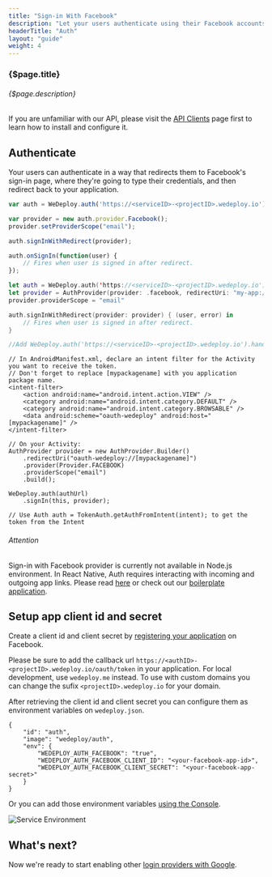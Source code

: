 ```yaml
---
title: "Sign-in With Facebook"
description: "Let your users authenticate using their Facebook accounts."
headerTitle: "Auth"
layout: "guide"
weight: 4
---
```


### {$page.title}

###### {$page.description}

<aside>

If you are unfamiliar with our API, please visit the [API Clients](/docs/intro/api-clients/) page first to learn how to install and configure it.

</aside>

<article id="1">

## Authenticate

Your users can authenticate in a way that redirects them to Facebook's sign-in page, where they're going to type their credentials, and then redirect back to your application.

```javascript
var auth = WeDeploy.auth('https://<serviceID>-<projectID>.wedeploy.io');

var provider = new auth.provider.Facebook();
provider.setProviderScope("email");

auth.signInWithRedirect(provider);

auth.onSignIn(function(user) {
	// Fires when user is signed in after redirect.
});
```
```swift
let auth = WeDeploy.auth('https://<serviceID>-<projectID>.wedeploy.io');
let provider = AuthProvider(provider: .facebook, redirectUri: "my-app://")
provider.providerScope = "email"

auth.signInWithRedirect(provider: provider) { (user, error) in
	// Fires when user is signed in after redirect.
}

//Add WeDeploy.auth('https://<serviceID>-<projectID>.wedeploy.io').handle(url: url) in AppDelegate's open url method
```
```text/x-java
// In AndroidManifest.xml, declare an intent filter for the Activity you want to receive the token.
// Don't forget to replace [mypackagename] with you application package name.
<intent-filter>
	<action android:name="android.intent.action.VIEW" />
	<category android:name="android.intent.category.DEFAULT" />
	<category android:name="android.intent.category.BROWSABLE" />
	<data android:scheme="oauth-wedeploy" android:host="[mypackagename]" />
</intent-filter>

// On your Activity:
AuthProvider provider = new AuthProvider.Builder()
	.redirectUri("oauth-wedeploy://[mypackagename]")
	.provider(Provider.FACEBOOK)
	.providerScope("email")
	.build();

WeDeploy.auth(authUrl)
	.signIn(this, provider);

// Use Auth auth = TokenAuth.getAuthFromIntent(intent); to get the token from the Intent
```

<aside>

###### <span class="icon-16-alert"></span> Attention

Sign-in with Facebook provider is currently not available in Node.js environment. In React Native, Auth requires interacting with incoming and outgoing app links. Please read [here](https://help.wedeploy.com/user-authentication/how-to-setup-oauth-in-react-native) or check out our [boilerplate application](https://github.com/wedeploy/boilerplate-auth/tree/react-native).

</aside>

</article>

<article id="2">

## Setup app client id and secret

Create a client id and client secret by [registering your application](https://developers.facebook.com/docs/apps/register) on Facebook.

<aside>

Please be sure to add the callback url `https://<authID>-<projectID>.wedeploy.io/oauth/token` in your application.
For local development, use `wedeploy.me` instead. To use with custom domains you can change the sufix `<projectID>.wedeploy.io` for your domain.

</aside>

After retrieving the client id and client secret you can configure them as environment variables on `wedeploy.json`.

```application/json
{
	"id": "auth",
	"image": "wedeploy/auth",
	"env": {
		"WEDEPLOY_AUTH_FACEBOOK": "true",
		"WEDEPLOY_AUTH_FACEBOOK_CLIENT_ID": "<your-facebook-app-id>",
		"WEDEPLOY_AUTH_FACEBOOK_CLIENT_SECRET": "<your-facebook-app-secret>"
	}
}
```

Or you can add those environment variables [using the Console](/docs/intro/environment-variables/#2).

![Service Environment](/images/docs/auth/sign-in-with-facebook--project-container-environment.png)

</article>

## What's next?

Now we're ready to start enabling other [login providers with Google](/docs/auth/sign-in-with-google/).
